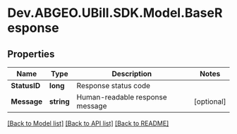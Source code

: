 # Dev.ABGEO.UBill.SDK.Model.BaseResponse

## Properties

Name | Type | Description | Notes
------------ | ------------- | ------------- | -------------
**StatusID** | **long** | Response status code | 
**Message** | **string** | Human-readable response message | [optional] 

[[Back to Model list]](../../README.md#documentation-for-models) [[Back to API list]](../../README.md#documentation-for-api-endpoints) [[Back to README]](../../README.md)

